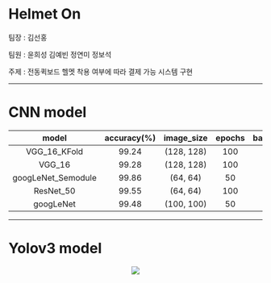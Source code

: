 # Helmet On

팀장 : 김선홍

팀원 : 윤희성 김예빈 정연미 정보석

주제 : 전동퀵보드 헬멧 착용 여부에 따라 결제 가능 시스템 구현

***
# CNN model

|model|accuracy(%)|image_size|epochs|batchsize|f1_score(%)|precision_score(%)|
|:---:|:---:|:---:|:---:|:---:|:---:|:---:|
|VGG_16_KFold|99.24|(128, 128)|100|64|99.24|99.16|
|VGG_16|99.28|(128, 128)|100|64|97.54|98.13|
|googLeNet_Semodule|99.86|(64, 64)|50|32|99.18|99.64|
|ResNet_50|99.55|(64, 64)|100|32|99.55|99.35|
|googLeNet|99.48|(100, 100)|50|32|99.45|99.48|

***
# Yolov3 model

<p align='center'><img src ="https://user-images.githubusercontent.com/81344571/228434992-bc5ec6e5-1f2b-47cd-9095-adbf3911e5f4.gif"></p>
